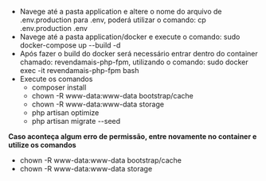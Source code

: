 - Navege até a pasta application e altere o nome do arquivo de .env.production para .env, poderá utilizar o comando: cp .env.production .env
- Navege até a pasta application/docker e execute o comando: sudo docker-compose up --build -d
- Após fazer o build do docker será necessário entrar dentro do container chamado: revendamais-php-fpm, utilizando o comando: sudo docker exec -it revendamais-php-fpm bash
- Execute os comandos
    - composer install
    - chown -R www-data:www-data bootstrap/cache
    - chown -R www-data:www-data storage
    - php artisan optimize
    - php artisan migrate --seed
   
**Caso aconteça algum erro de permissão, entre novamente no container e utilize os comandos**
- chown -R www-data:www-data bootstrap/cache
- chown -R www-data:www-data storage
